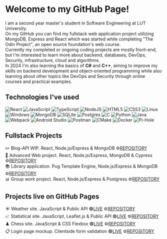 
<!--
**IT-miez/IT-miez** is a ✨ _special_ ✨ repository because its `README.md` (this file) appears on your GitHub profile.

Here are some ideas to get you started:

- 🔭 I’m currently working on ...
- 🌱 I’m currently learning ...
- 👯 I’m looking to collaborate on ...
- 🤔 I’m looking for help with ...
- 💬 Ask me about ...
- 📫 How to reach me: ...
- 😄 Pronouns: ...
- ⚡ Fun fact: ...
-->
# Welcome to my GitHub Page!
I am a second year master's student in Software Engineering at LUT University.</br>
On my GitHub you can find my fullstack web application project utilizing MongoDB, Express and React which was started while completing "The Odin Project", an open source foundation's web course.</br>
Currently my completed or ongoing coding projects are mostly front-end, but I'm interested to learn more about backend, databases, DevOps, Security, infrastructure, cloud and algorithms.</br>
In 2024 I'm also learning the basics of **C#** and **C++**, aiming to improve my skills on backend development and object-oriented programming while also learning about other topics like DevOps and Security through online courses and practical examples.


## Technologies I've used
![React](https://img.shields.io/badge/react-%2320232a.svg?style=for-the-badge&logo=react&logoColor=%2361DAFB)
![JavaScript](https://img.shields.io/badge/javascript-%23323330.svg?style=for-the-badge&logo=javascript&logoColor=%23F7DF1E)
![TypeScript](https://img.shields.io/badge/typescript-%23007ACC.svg?style=for-the-badge&logo=typescript&logoColor=white)
![NodeJS](https://img.shields.io/badge/node.js-6DA55F?style=for-the-badge&logo=node.js&logoColor=white)
![HTML5](https://img.shields.io/badge/html5-%23E34F26.svg?style=for-the-badge&logo=html5&logoColor=white)
![CSS3](https://img.shields.io/badge/css3-%231572B6.svg?style=for-the-badge&logo=css3&logoColor=white)
![Linux](https://img.shields.io/badge/Linux-FCC624?style=for-the-badge&logo=linux&logoColor=black)
![Windows](https://img.shields.io/badge/Windows-0078D6?style=for-the-badge&logo=windows&logoColor=white)
![MongoDB](https://img.shields.io/badge/MongoDB-%234ea94b.svg?style=for-the-badge&logo=mongodb&logoColor=white)
![SQLite](https://img.shields.io/badge/sqlite-%2307405e.svg?style=for-the-badge&logo=sqlite&logoColor=white)
![Postgres](https://img.shields.io/badge/postgres-%23316192.svg?style=for-the-badge&logo=postgresql&logoColor=white)
![C](https://img.shields.io/badge/c-%2300599C.svg?style=for-the-badge&logo=c&logoColor=white)
![Python](https://img.shields.io/badge/python-3670A0?style=for-the-badge&logo=python&logoColor=ffdd54)
![Java](https://img.shields.io/badge/java-%23ED8B00.svg?style=for-the-badge&logo=openjdk&logoColor=white)
![Webpack](https://img.shields.io/badge/webpack-%238DD6F9.svg?style=for-the-badge&logo=webpack&logoColor=black)
![Android Studio](https://img.shields.io/badge/Android%20Studio-3DDC84.svg?style=for-the-badge&logo=android-studio&logoColor=white)
![Postman](https://img.shields.io/badge/Postman-FF6C37?style=for-the-badge&logo=postman&logoColor=white)
![CMake](https://img.shields.io/badge/CMake-%23008FBA.svg?style=for-the-badge&logo=cmake&logoColor=white)
![Docker](https://img.shields.io/badge/docker-%230db7ed.svg?style=for-the-badge&logo=docker&logoColor=white)
![Pi-Hole](https://img.shields.io/badge/pihole-%2396060C.svg?style=for-the-badge&logo=pi-hole&logoColor=white)

## Fullstack Projects
✏️ Blog-API WIP. React, Node.js/Express & MongoDB ⚙️[REPOSITORY](https://github.com/IT-miez/blog-api-project/)</br>
📜 Advanced Web project. React, Node.js/Express, MongoDB & Cypress ⚙️[REPOSITORY](https://github.com/IT-miez/courseproject_advanced_web_applications)</br>
📚 Library application. Pug Template Engine, Node.js/Express & MongoDB ⚙️[REPOSITORY](https://github.com/IT-miez/express-local-library-app)</br>
📊 Group work project. React, Node.js/Express & Postgress ⚙️[REPOSITORY](https://github.com/Lionbull/dataintensiveproject)

## Projects live on GitHub Pages
☀️ Weather site. JavaScript & Public API 🟢[LIVE](https://it-miez.github.io/Weather-App-Project/) ⚙️[REPOSITORY](https://github.com/IT-miez/Weather-App-Project) </br>
📈 Statistical site. JavaScript, Leaflet.js & Public API 🟢[LIVE](https://it-miez.github.io/statistics_website_basic/) ⚙️[REPOSITORY](https://github.com/IT-miez/statistics_website_basic) </br>
♟️ Chess site. JavaScript & CSS Flexbox 🟢[LIVE](https://it-miez.github.io/Landing-Page-Project-ChessFansite/) ⚙️[REPOSITORY](https://github.com/IT-miez/Landing-Page-Project-ChessFansite)</br>
📋 Login page mockup. Clientside form validation 🟢[LIVE](https://it-miez.github.io/Signup-page-project/) ⚙️[REPOSITORY](https://github.com/IT-miez/Signup-page-project)
